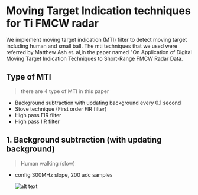 # Moving Target Indication techniques for Ti FMCW radar

We implement moving target indication (MTI) filter to detect moving target including human and small ball. The mti techniques that we used were referred by Matthew Ash et. al,in the paper named "On Application of Digital Moving Target Indication Techniques to Short-Range FMCW Radar Data.

## Type of MTI

>there are 4 type of MTI in this paper

- Background subtraction with updating background every 0.1 second
- Stove technique (First order FIR filter)
- High pass FIR filter
- High pass IIR filter

## 1. Background subtraction (with updating background)

>Human walking (slow)
- config 300MHz slope, 200 adc samples <br />

  ![alt text](https://github.com/shikuzen/radar_mti/bg_sub_slow_300.png)

